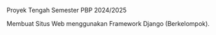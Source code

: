 Proyek Tengah Semester PBP 2024/2025

Membuat Situs Web menggunakan Framework Django (Berkelompok).
